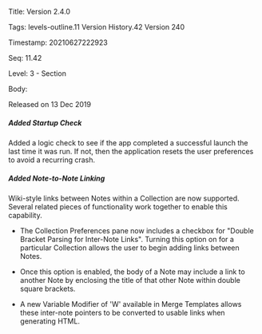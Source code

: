 Title:  Version 2.4.0

Tags:   levels-outline.11 Version History.42 Version 240

Timestamp: 20210627222923

Seq:    11.42

Level:  3 - Section

Body: 

Released on 13 Dec 2019
 
##### Added Startup Check

Added a logic check to see if the app completed a successful launch the last time it was run. If not, then the application resets the user preferences to avoid a recurring crash. 

 
##### Added Note-to-Note Linking

Wiki-style links between Notes within a Collection are now supported. Several related pieces of functionality work together to enable this capability. 

* The Collection Preferences pane now includes a checkbox for "Double Bracket Parsing for Inter-Note Links". Turning this option on for a particular Collection allows the user to begin adding links between Notes. 

* Once this option is enabled, the body of a Note may include a link to another Note by enclosing the title of that other Note within double square brackets. 

* A new Variable Modifier of 'W' available in Merge Templates allows these inter-note pointers to be converted to usable links when generating HTML.
